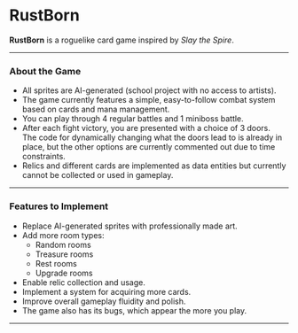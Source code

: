 # RustBorn

**RustBorn** is a roguelike card game inspired by *Slay the Spire*.

---

### About the Game

- All sprites are AI-generated (school project with no access to artists).
- The game currently features a simple, easy-to-follow combat system based on cards and mana management.
- You can play through 4 regular battles and 1 miniboss battle.
- After each fight victory, you are presented with a choice of 3 doors.  
  The code for dynamically changing what the doors lead to is already in place, but the other options are currently commented out due to time constraints.
- Relics and different cards are implemented as data entities but currently cannot be collected or used in gameplay.

---

### Features to Implement

- Replace AI-generated sprites with professionally made art.
- Add more room types:
  - Random rooms  
  - Treasure rooms  
  - Rest rooms  
  - Upgrade rooms
- Enable relic collection and usage.
- Implement a system for acquiring more cards.
- Improve overall gameplay fluidity and polish.
- The game also has its bugs, which appear the more you play.

---
